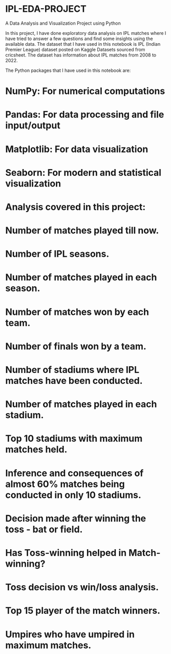 # IPL-EDA-PROJECT
A Data Analysis and Visualization Project using Python

In this project, I have done exploratory data analysis on IPL matches where I have tried to answer a few questions and find some insights using the available data. The dataset that I have used in this notebook is IPL (Indian Premier League) dataset posted on Kaggle Datasets sourced from cricsheet. The dataset has information about IPL matches from 2008 to 2022.

The Python packages that I have used in this notebook are:

# NumPy: For numerical computations
# Pandas: For data processing and file input/output
# Matplotlib: For data visualization
# Seaborn: For modern and statistical visualization

# Analysis covered in this project:
# Number of matches played till now.
# Number of IPL seasons.
# Number of matches played in each season.
# Number of matches won by each team.
# Number of finals won by a team.
# Number of stadiums where IPL matches have been conducted.
# Number of matches played in each stadium.
# Top 10 stadiums with maximum matches held.
# Inference and consequences of almost 60% matches being conducted in only 10 stadiums.
# Decision made after winning the toss - bat or field.
# Has Toss-winning helped in Match-winning?
# Toss decision vs win/loss analysis.
# Top 15 player of the match winners.
# Umpires who have umpired in maximum matches.
